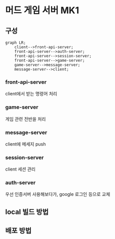 # 머드 게임 서버 MK1

## 구성

```mermaid
graph LR;
    client-->front-api-server;
    front-api-server-->auth-server;
    front-api-server-->session-server;
    front-api-server-->game-server;
    game-server-->message-server;
    message-server-->client;
```

### front-api-server

client에서 받는 명령어 처리

### game-server

게임 관련 전반을 처리

### message-server

client에 메세지 push

### session-server

client 세션 관리

### auth-server

우선 인증서버 사용해보다가, google 로그인 등으로 교체

## local 빌드 방법

## 배포 방법


